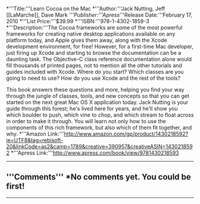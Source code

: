 


*'''Title:'''Learn Cocoa on the Mac
*'''Author:'''Jack Nutting, Jeff [[LaMarche]], Dave Mark
*'''Publisher:'''Apress*'''Release Date:'''February 17, 2010
*'''List Price:'''$39.99
*'''ISBN:'''978-1-4302-1859-3
*'''Description:'''The Cocoa frameworks are some of the most powerful frameworks for creating native desktop applications available on any platform today, and Apple gives them away, along with the Xcode development environment, for free! However, for a first-time Mac developer, just firing up Xcode and starting to browse the documentation can be a daunting task. The Objective-C class reference documentation alone would fill thousands of printed pages, not to mention all the other tutorials and guides included with Xcode. Where do you start? Which classes are you going to need to use? How do you use Xcode and the rest of the tools?

This book answers these questions and more, helping you find your way through the jungle of classes, tools, and new concepts so that you can get started on the next great Mac OS X application today. Jack Nutting is your guide through this forest; he's lived here for years, and he'll show you which boulder to push, which vine to chop, and which stream to float across in order to make it through. You will learn not only how to use the components of this rich framework, but also which of them fit together, and why.
*'''Amazon Link:'''http://www.amazon.com/gp/product/1430218592?ie=UTF8&tag=rebisoft-20&linkCode=as2&camp=1789&creative=390957&creativeASIN=1430218592
*'''Apress Link:'''http://www.apress.com/book/view/9781430218593


----
'''Comments'''
*No comments yet.  You could be first!
----




----